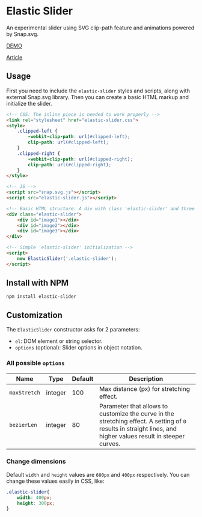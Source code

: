 # Elastic Slider

An experimental slider using SVG clip-path feature and animations powered by Snap.svg.

[DEMO](http://lmgonzalves.github.io/elastic-slider)

[Article](http://x-team.com/2016/06/making-elastic-slider-scratch/)

## Usage

First you need to include the `elastic-slider` styles and scripts, along with external Snap.svg library. Then you can create a basic HTML markup and initialize the slider.

```html
<!-- CSS: The inline piece is needed to work properly -->
<link rel="stylesheet" href="elastic-slider.css">
<style>
    .clipped-left {
        -webkit-clip-path: url(#clipped-left);
        clip-path: url(#clipped-left);
    }
    .clipped-right {
        -webkit-clip-path: url(#clipped-right);
        clip-path: url(#clipped-right);
    }
</style>

<!-- JS -->
<script src="snap.svg.js"></script>
<script src="elastic-slider.js"></script>

<!-- Basic HTML structure: A div with class 'elastic-slider' and three children at least -->
<div class="elastic-slider">
    <div id="image1"></div>
    <div id="image2"></div>
    <div id="image3"></div>
</div>

<!-- Simple 'elastic-slider' initialization -->
<script>
    new ElasticSlider('.elastic-slider');
</script>
```

## Install with NPM

```
npm install elastic-slider
```

## Customization

The `ElasticSlider` constructor asks for 2 parameters:

- `el`: DOM element or string selector.
- `options` (optional): Slider options in object notation.

### All possible `options`

| Name       | Type     | Default | Description |
|------------|----------|---------|-------------|
|`maxStretch`| integer  | 100     | Max distance (px) for stretching effect. |
|`bezierLen` | integer  | 80      | Parameter that allows to customize the curve in the stretching effect. A setting of `0` results in straight lines, and higher values result in steeper curves. |

### Change dimensions

Default `width` and `height` values are `600px` and `400px` respectively. You can change these values easily in CSS, like:

```css
.elastic-slider{
    width: 400px;
    height: 300px;
}
```